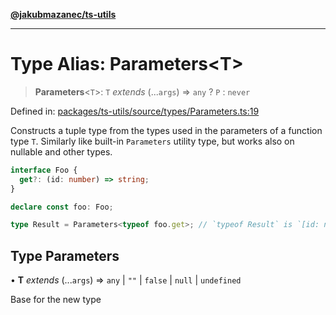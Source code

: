 [**@jakubmazanec/ts-utils**](../README.md)

---

# Type Alias: Parameters\<T\>

> **Parameters**\<`T`\>: `T` _extends_ (...`args`) => `any` ? `P` : `never`

Defined in:
[packages/ts-utils/source/types/Parameters.ts:19](https://github.com/jakubmazanec/tools/blob/76a9140b954a789a6120dd2126b179ec0180d7e9/packages/ts-utils/source/types/Parameters.ts#L19)

Constructs a tuple type from the types used in the parameters of a function type `T`. Similarly like
built-in `Parameters` utility type, but works also on nullable and other types.

```TypeScript
interface Foo {
  get?: (id: number) => string;
}

declare const foo: Foo;

type Result = Parameters<typeof foo.get>; // `typeof Result` is `[id: number]`
```

## Type Parameters

• **T** _extends_ (...`args`) => `any` \| `""` \| `false` \| `null` \| `undefined`

Base for the new type
